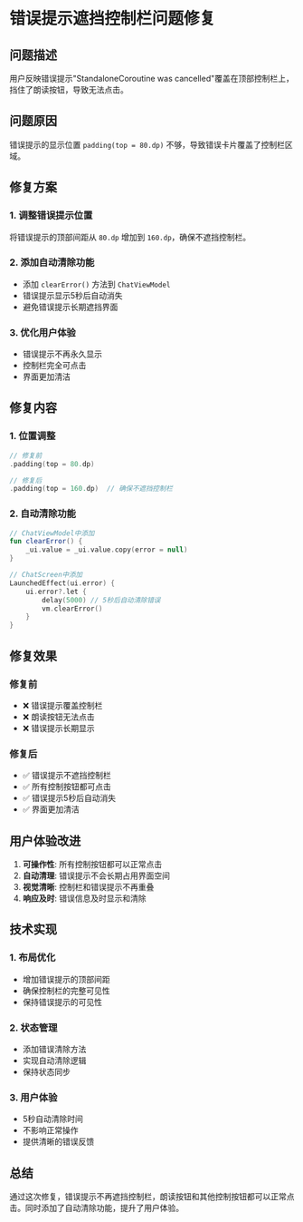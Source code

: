 # 错误提示遮挡控制栏问题修复

## 问题描述
用户反映错误提示"StandaloneCoroutine was cancelled"覆盖在顶部控制栏上，挡住了朗读按钮，导致无法点击。

## 问题原因
错误提示的显示位置 `padding(top = 80.dp)` 不够，导致错误卡片覆盖了控制栏区域。

## 修复方案

### 1. 调整错误提示位置
将错误提示的顶部间距从 `80.dp` 增加到 `160.dp`，确保不遮挡控制栏。

### 2. 添加自动清除功能
- 添加 `clearError()` 方法到 `ChatViewModel`
- 错误提示显示5秒后自动消失
- 避免错误提示长期遮挡界面

### 3. 优化用户体验
- 错误提示不再永久显示
- 控制栏完全可点击
- 界面更加清洁

## 修复内容

### 1. 位置调整
```kotlin
// 修复前
.padding(top = 80.dp)

// 修复后  
.padding(top = 160.dp)  // 确保不遮挡控制栏
```

### 2. 自动清除功能
```kotlin
// ChatViewModel中添加
fun clearError() {
    _ui.value = _ui.value.copy(error = null)
}

// ChatScreen中添加
LaunchedEffect(ui.error) {
    ui.error?.let {
        delay(5000) // 5秒后自动清除错误
        vm.clearError()
    }
}
```

## 修复效果

### 修复前
- ❌ 错误提示覆盖控制栏
- ❌ 朗读按钮无法点击
- ❌ 错误提示长期显示

### 修复后
- ✅ 错误提示不遮挡控制栏
- ✅ 所有控制按钮都可点击
- ✅ 错误提示5秒后自动消失
- ✅ 界面更加清洁

## 用户体验改进

1. **可操作性**: 所有控制按钮都可以正常点击
2. **自动清理**: 错误提示不会长期占用界面空间
3. **视觉清晰**: 控制栏和错误提示不再重叠
4. **响应及时**: 错误信息及时显示和清除

## 技术实现

### 1. 布局优化
- 增加错误提示的顶部间距
- 确保控制栏的完整可见性
- 保持错误提示的可见性

### 2. 状态管理
- 添加错误清除方法
- 实现自动清除逻辑
- 保持状态同步

### 3. 用户体验
- 5秒自动清除时间
- 不影响正常操作
- 提供清晰的错误反馈

## 总结

通过这次修复，错误提示不再遮挡控制栏，朗读按钮和其他控制按钮都可以正常点击。同时添加了自动清除功能，提升了用户体验。
